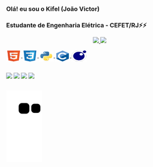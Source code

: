 ### Olá! eu sou o Kifel (João Victor)
### Estudante de Engenharia Elétrica - CEFET/RJ⚡⚡


<div align="center">
  <a href="https://github.com/kifel">
  <img height="150em" src="https://github-readme-stats.vercel.app/api?username=kifel&show_icons=true&theme=gruvbox&include_all_commits=true&count_private=true"/>
  <img height="150em" src="https://github-readme-stats.vercel.app/api/top-langs/?username=kifel&layout=compact&langs_count=7&theme=gruvbox"/>
</div>
<div style="display: inline_block"><br>
  <img align="center" alt="Kifel-HTML" height="30" width="40" src="https://raw.githubusercontent.com/devicons/devicon/master/icons/html5/html5-original.svg">
  <img align="center" alt="Kifel-CSS" height="30" width="40" src="https://raw.githubusercontent.com/devicons/devicon/master/icons/css3/css3-original.svg">
  <img align="center" alt="Kifel-Python" height="30" width="40" src="https://raw.githubusercontent.com/devicons/devicon/master/icons/python/python-original.svg">
  <img align="center" alt="Kifel-Csharp" height="30" width="40" src="https://raw.githubusercontent.com/devicons/devicon/master/icons/c/c-original.svg">
  <img align="center" alt="Kifel-Csharp" height="30" width="40" src="https://raw.githubusercontent.com/devicons/devicon/master/icons/lua/lua-original.svg">
</div>
  
  ##
  
<div> 
  	<a href="https://twitter.com/KifelG_" target="_blank"><img src="https://img.shields.io/badge/Twitter-1DA1F2?style=for-the-badge&logo=twitter&logoColor=white" target="_blank"></a>
 	<a href="https://www.twitch.tv/kifelg" target="_blank"><img src="https://img.shields.io/badge/Twitch-9146FF?style=for-the-badge&logo=twitch&logoColor=white" target="_blank"></a>
 <a href="https://discord.gg/8p2VKTJBnw" target="_blank"><img src="https://img.shields.io/badge/Discord-7289DA?style=for-the-badge&logo=discord&logoColor=white" target="_blank"></a> 
  <a href = "mailto:joaovictorm.pessoal@gmail.com"><img src="https://img.shields.io/badge/-Gmail-%23333?style=for-the-badge&logo=gmail&logoColor=white" target="_blank"></a>
  
  ##
 
  ![Snake animation](https://github.com/kifel/kifel/blob/output/github-contribution-grid-snake.svg)
 
</div>
